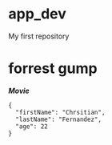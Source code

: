 # app_dev
My first repository
# forrest gump
***Movie***

```
{
  "firstName": "Chrsitian",
  "lastName": "Fernandez",
  "age": 22
}
```
